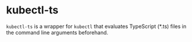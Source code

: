# kubectl-ts

`kubectl-ts` is a wrapper for `kubectl` that evaluates TypeScript (\*.ts) files in the command line arguments beforehand.
